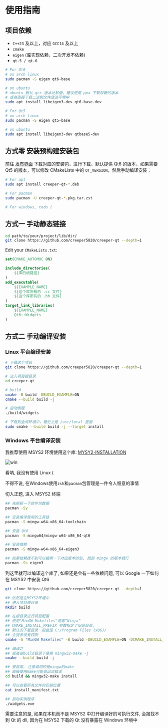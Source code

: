 # 使用指南

## 项目依赖

- `C++23` 及以上，对应 `GCC14` 及以上
- `cmake`
- `eigen` (库实现依赖，二次开发不依赖)
- `qt-5 / qt-6`

```zsh
# For Qt6
# on arch linux
sudo pacman -S eigen qt6-base

# on ubuntu
# ubuntu 默认 gcc 版本比较低，建议使用 ppa 下载较新的版本
# 或者直接下载二进制文件放进环境中
sudo apt install libeigen3-dev qt6-base-dev

# For Qt5
# on arch linux
sudo pacman -S eigen qt5-base

# on ubuntu
sudo apt install libeigen3-dev qtbase5-dev
```

## 方式零 安装预构建安装包

前往 [发布界面](https://github.com/creeper5820/creeper-qt/releases) 下载对应的安装包，进行下载，默认提供 Qt6 的版本，如果需要 Qt5 的版本，可以修改 CMakeLists 中的 `QT_VERSION`，然后手动编译安装：

```sh
# For apt
sudo apt install creeper-qt-*.deb

# For pacman
sudo pacman -U creeper-qt-*.pkg.tar.zst

# For windows, todo (
```

## 方式一 手动静态链接

```bash
cd path/to/your/project/lib/dir/
git clone https://github.com/creeper5820/creeper-qt --depth=1
```

Edit your `CMakeLists.txt`:

```cmake
set(CMAKE_AUTOMOC ON)

include_directories(
    ${库的根路径}
)
add_executable(
    ${EXAMPLE_NAME}
    ${这个库所有的 .cc 文件}
    ${这个库所有的 .hh 文件}
)
target_link_libraries(
    ${EXAMPLE_NAME}
    Qt6::Widgets
)
```

## 方式二 手动编译安装

### Linux 平台编译安装

```bash
# 下载这个项目
git clone https://github.com/creeper5820/creeper-qt --depth=1

# 进入项目根目录
cd creeper-qt

# build
cmake -B build -DBUILD_EXAMPLE=ON
cmake --build build -j

# 启动例程
./build/widgets

# 下载到全局环境中，理论上是 /usr/local 里面
sudo cmake --build build -j --target install
```

### Windows 平台编译安装

我推荐使用 MSYS2 环境使用这个库: [MYSY2-INSTALLATION](https://www.msys2.org/docs/installer/)

<img src="https://creeper5820.com/creeper-qt/windows-neofetch.png" title="" alt="win" data-align="center">

看呐, 我没有使用 Linux (

不得不说, 在Windows使用`zsh`和`pacman`包管理是一件令人惬意的事情

切入正题, 进入 MSYS2 终端

```sh
## 先刷新一下软件包数据
pacman -Sy

## 安装编译使用的工具链
pacman -S mingw-w64-x86_64-toolchain

## 安装 Qt6
pacman -S mingw64/mingw-w64-x86_64-qt6

## 安装依赖
pacman -S mingw-w64-x86_64-eigen3

## 如果依赖找不到可以搜索一下对应版本的包, 找到 mingw 的版本就行
pacman -Ss eigen3
```

到这里就可以编译这个库了, 如果还是会有一些依赖问题, 可以 Google 一下如何在 MSYS2 中安装 Qt6

```sh
git clone https://github.com/creeper5820/creeper-qt --depth=1

## 依然是在MSYS2环境中
## 进入项目根目录
mkdir build

## 在根目录进行项目配置
## 使用"MinGW Makefiles"或者“Ninja”
## CMAKE_INSTALL_PREFIX 参数指定了安装目录, 
## 默认的下载目录一般会是 C:/Program Files (x86)/
## 会提示没有权限
cmake -G "MinGW Makefiles" -B build -DBUILD_EXAMPLE=ON -DCMAKE_INSTALL_PREFIX="C:/xxx/xxx/"

## 编译之
## 或者在build目录下使用 mingw32-make -j
cmake --build build -j

## 安装库, 注意调用的是mingw的make
## 直接使用make可能会出现错误
cd build && mingw32-make install

## 可以查看所有文件的安装位置
cat install_manifest.txt

## 启动实例程序
./widgets.exe
```

需要注意的是, 如果在本机而不是 MSYS2 中打开编译好的可执行文件, 会报找不到 Qt 的 dll, 因为在 MSYS2 下载的 Qt 没有暴露在 Windows 环境中

